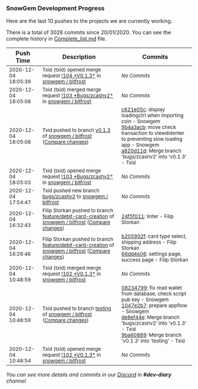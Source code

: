 
### SnowGem Development Progress

Here are the last 10 pushes to the projects we are currently working.

There is a total of 3028 commits since 20/01/2020. You can see the complete history in
 [Complete_list.md](Complete_list.md) file.

| Push Time | Description | Commits |
| --- | --- | --- |
| <sub>2020-12-04 18:05:39</sub> | <sub>Txid (txid) opened merge request [\!104 \*V0\.1\.3\*](https://gitlab.com/snowgem/bitfrost/-/merge_requests/104) in [snowgem / bitfrost](https://gitlab.com/snowgem/bitfrost)</sub> | <sub>_No Commits_</sub> |
| <sub>2020-12-04 18:05:08</sub> | <sub>Txid (txid) merged merge request [\!103 \*Bugs/zcashv2\*](https://gitlab.com/snowgem/bitfrost/-/merge_requests/103) in [snowgem / bitfrost](https://gitlab.com/snowgem/bitfrost)</sub> | <sub>_No Commits_</sub> |
| <sub>2020-12-04 18:05:08</sub> | <sub>Txid pushed to branch [v0\.1\.3](https://gitlab.com/snowgem/bitfrost/commits/v0.1.3) of [snowgem / bitfrost](https://gitlab.com/snowgem/bitfrost) ([Compare changes](https://gitlab.com/snowgem/bitfrost/compare/de8ef44e6699060fe0a79494ee0ae5c1b375f887...a820d11d21875d49deee110a1edb42efb0c290a8))</sub> | <sub>[c621e05c](https://gitlab.com/snowgem/bitfrost/-/commit/c621e05ca2388a4a65e145b8eaa984da0e0f0db2): display loadingctrl when importing coin - Snowgem<br>[9b4a3acb](https://gitlab.com/snowgem/bitfrost/-/commit/9b4a3acbb807df86631a543c8d0500b0e3fae872): move check transaction to viewdidenter to preventing slow loading app - Snowgem<br>[a820d11d](https://gitlab.com/snowgem/bitfrost/-/commit/a820d11d21875d49deee110a1edb42efb0c290a8): Merge branch 'bugs/zcashv2' into 'v0.1.3' - Txid</sub> |
| <sub>2020-12-04 18:05:03</sub> | <sub>Txid (txid) opened merge request [\!103 \*Bugs/zcashv2\*](https://gitlab.com/snowgem/bitfrost/-/merge_requests/103) in [snowgem / bitfrost](https://gitlab.com/snowgem/bitfrost)</sub> | <sub>_No Commits_</sub> |
| <sub>2020-12-04 17:54:47</sub> | <sub>Txid pushed new branch [bugs/zcashv2](https://gitlab.com/snowgem/bitfrost/commits/bugs/zcashv2) to [snowgem / bitfrost](https://gitlab.com/snowgem/bitfrost)</sub> | <sub>_No Commits_</sub> |
| <sub>2020-12-04 16:32:43</sub> | <sub>Filip Storkan pushed to branch [feature/debit\-card\-creation](https://gitlab.com/snowgem/bitfrost/commits/feature/debit-card-creation) of [snowgem / bitfrost](https://gitlab.com/snowgem/bitfrost) ([Compare changes](https://gitlab.com/snowgem/bitfrost/compare/66dd4e06d1752921b51b57ccc7292b41dd2c094f...24f5f01151fa054495a31b2f718bf3a5990fb029))</sub> | <sub>[24f5f011](https://gitlab.com/snowgem/bitfrost/-/commit/24f5f01151fa054495a31b2f718bf3a5990fb029): linter - Filip Storkan</sub> |
| <sub>2020-12-04 16:26:46</sub> | <sub>Filip Storkan pushed to branch [feature/debit\-card\-creation](https://gitlab.com/snowgem/bitfrost/commits/feature/debit-card-creation) of [snowgem / bitfrost](https://gitlab.com/snowgem/bitfrost) ([Compare changes](https://gitlab.com/snowgem/bitfrost/compare/9ee8c99bd7a398e8079b60dff9690815f767a33b...66dd4e06d1752921b51b57ccc7292b41dd2c094f))</sub> | <sub>[b205902f](https://gitlab.com/snowgem/bitfrost/-/commit/b205902fe3d24f1ee3742c2e39b05a6db79715a6): card type select, shipping address - Filip Storkan<br>[66dd4e06](https://gitlab.com/snowgem/bitfrost/-/commit/66dd4e06d1752921b51b57ccc7292b41dd2c094f): settings page, success page - Filip Storkan</sub> |
| <sub>2020-12-04 10:48:59</sub> | <sub>Txid (txid) merged merge request [\!102 \*V0\.1\.3\*](https://gitlab.com/snowgem/bitfrost/-/merge_requests/102) in [snowgem / bitfrost](https://gitlab.com/snowgem/bitfrost)</sub> | <sub>_No Commits_</sub> |
| <sub>2020-12-04 10:48:59</sub> | <sub>Txid pushed to branch [testing](https://gitlab.com/snowgem/bitfrost/commits/testing) of [snowgem / bitfrost](https://gitlab.com/snowgem/bitfrost) ([Compare changes](https://gitlab.com/snowgem/bitfrost/compare/254dfe2577224c6b81850ca8ca2b711d1c05c766...9ba60889ba2fb402ac3be23c1989d97ee27a3ad7))</sub> | <sub>[08234799](https://gitlab.com/snowgem/bitfrost/-/commit/0823479901e850c0b57d735e21f1df097b6ff9da): fix read wallet from database, check script pub key - Snowgem<br>[1047e2b7](https://gitlab.com/snowgem/bitfrost/-/commit/1047e2b73ebb46ae97654e46d24ef483fe7d51b2): prepare appflow - Snowgem<br>[de8ef44e](https://gitlab.com/snowgem/bitfrost/-/commit/de8ef44e6699060fe0a79494ee0ae5c1b375f887): Merge branch 'bugs/zcashv2' into 'v0.1.3' - Txid<br>[9ba60889](https://gitlab.com/snowgem/bitfrost/-/commit/9ba60889ba2fb402ac3be23c1989d97ee27a3ad7): Merge branch 'v0.1.3' into 'testing' - Txid</sub> |
| <sub>2020-12-04 10:48:54</sub> | <sub>Txid (txid) opened merge request [\!102 \*V0\.1\.3\*](https://gitlab.com/snowgem/bitfrost/-/merge_requests/102) in [snowgem / bitfrost](https://gitlab.com/snowgem/bitfrost)</sub> | <sub>_No Commits_</sub> |

_You can see more details and commits in our [Discord](https://discord.gg/zumGnbg) in **#dev-diary** channel._
